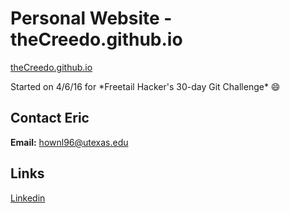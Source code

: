 # Personal Website - theCreedo.github.io
[theCreedo.github.io](thecreedo.github.io)

Started on 4/6/16 for \*Freetail Hacker's 30-day Git Challenge\* :smile:

## Contact Eric
**Email:** hownl96@utexas.edu

## Links
[Linkedin](https://www.linkedin.com/in/ericjmlee)
